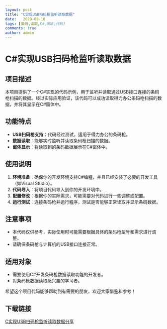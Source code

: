 ```yaml
---
layout: post
title: "C实现USB扫码枪监听读取数据"
date:   2020-08-10
tags: [条码,读取,C#,USB,代码]
comments: true
author: admin
---
```

# C#实现USB扫码枪监听读取数据

## 项目描述

本项目提供了一个C#实现的代码示例，用于监听并读取通过USB接口连接的条码枪扫描的数据。经过实际应用验证，该代码可以成功读取得力办公条码枪扫描的数据，并将其显示在C#窗体中。

## 功能特点

- **USB扫码枪支持**：代码经过测试，适用于得力办公的条码枪。
- **数据读取**：能够实时监听并读取条码枪扫描的数据。
- **窗体显示**：将读取到的条码数据展示在C#窗体中。

## 使用说明

1. **环境准备**：确保你的开发环境支持C#编程，并且已经安装了必要的开发工具（如Visual Studio）。
2. **代码导入**：将项目代码导入到你的开发环境中。
3. **配置修改**：根据你的实际需求，可能需要对代码进行一些调整或配置。
4. **运行测试**：连接条码枪并运行程序，测试是否能够正常读取并显示条码数据。

## 注意事项

- 本代码仅供参考，实际使用时可能需要根据具体的条码枪型号和需求进行调整。
- 请确保条码枪与计算机的USB接口连接正常。

## 适用对象

- 需要使用C#开发条码枪数据读取功能的开发者。
- 对条码枪数据读取感兴趣的学习者。

希望这个项目代码能够帮助到有需要的朋友，欢迎大家借鉴和参考！

## 下载链接

[C实现USB扫码枪监听读取数据分享](https://pan.quark.cn/s/87566d8f8aa6)
